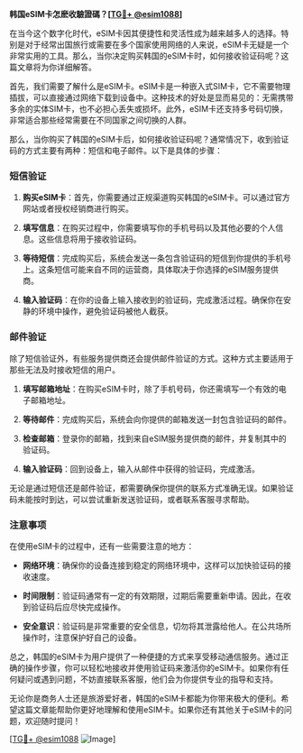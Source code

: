 **韩国eSIM卡怎麽收驗證碼？[[TG💪+ @esim1088](https://t.me/s/esim1088)]**

在当今这个数字化时代，eSIM卡因其便捷性和灵活性成为越来越多人的选择。特别是对于经常出国旅行或需要在多个国家使用网络的人来说，eSIM卡无疑是一个非常实用的工具。那么，当你决定购买韩国的eSIM卡时，如何接收验证码呢？这篇文章将为你详细解答。

首先，我们需要了解什么是eSIM卡。eSIM卡是一种嵌入式SIM卡，它不需要物理插拔，可以直接通过网络下载到设备中。这种技术的好处是显而易见的：无需携带多余的实体SIM卡，也不必担心丢失或损坏。此外，eSIM卡还支持多号码切换，非常适合那些经常需要在不同国家之间切换的人群。

那么，当你购买了韩国的eSIM卡后，如何接收验证码呢？通常情况下，收到验证码的方式主要有两种：短信和电子邮件。以下是具体的步骤：

### 短信验证

1. **购买eSIM卡**：首先，你需要通过正规渠道购买韩国的eSIM卡。可以通过官方网站或者授权经销商进行购买。
   
2. **填写信息**：在购买过程中，你需要填写你的手机号码以及其他必要的个人信息。这些信息将用于接收验证码。

3. **等待短信**：完成购买后，系统会发送一条包含验证码的短信到你提供的手机号上。这条短信可能来自不同的运营商，具体取决于你选择的eSIM服务提供商。

4. **输入验证码**：在你的设备上输入接收到的验证码，完成激活过程。确保你在安静的环境中操作，避免验证码被他人截获。

### 邮件验证

除了短信验证外，有些服务提供商还会提供邮件验证的方式。这种方式主要适用于那些无法及时接收短信的用户。

1. **填写邮箱地址**：在购买eSIM卡时，除了手机号码，你还需填写一个有效的电子邮箱地址。

2. **等待邮件**：完成购买后，系统会向你提供的邮箱发送一封包含验证码的邮件。

3. **检查邮箱**：登录你的邮箱，找到来自eSIM服务提供商的邮件，并复制其中的验证码。

4. **输入验证码**：回到设备上，输入从邮件中获得的验证码，完成激活。

无论是通过短信还是邮件验证，都需要确保你提供的联系方式准确无误。如果验证码未能按时到达，可以尝试重新发送验证码，或者联系客服寻求帮助。

### 注意事项

在使用eSIM卡的过程中，还有一些需要注意的地方：

- **网络环境**：确保你的设备连接到稳定的网络环境中，这样可以加快验证码的接收速度。
  
- **时间限制**：验证码通常有一定的有效期限，过期后需要重新申请。因此，在收到验证码后应尽快完成操作。

- **安全意识**：验证码是非常重要的安全信息，切勿将其泄露给他人。在公共场所操作时，注意保护好自己的设备。

总之，韩国的eSIM卡为用户提供了一种便捷的方式来享受移动通信服务。通过正确的操作步骤，你可以轻松地接收并使用验证码来激活你的eSIM卡。如果你有任何疑问或遇到问题，不妨直接联系客服，他们会为你提供专业的指导和支持。

无论你是商务人士还是旅游爱好者，韩国的eSIM卡都能为你带来极大的便利。希望这篇文章能帮助你更好地理解和使用eSIM卡。如果你还有其他关于eSIM卡的问题，欢迎随时提问！

[[TG💪+ @esim1088](https://t.me/s/esim1088) ![Image](https://i.postimg.cc/4NQfJmqS/Snipaste-2025-05-13-00-14-12.png)]